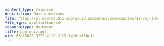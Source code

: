 ```yaml
---
content_type: resource
description: Quiz questions.
file: https://ol-ocw-studio-app-qa.s3.amazonaws.com/courses/17-55j-introduction-to-latin-american-studies-fall-2006/65a78628327241f221f2f416ac160cfc_pop_quiz.pdf
file_type: application/pdf
resourcetype: Document
title: pop_quiz.pdf
uid: 65a78628-3272-41f2-21f2-f416ac160cfc
---
```

